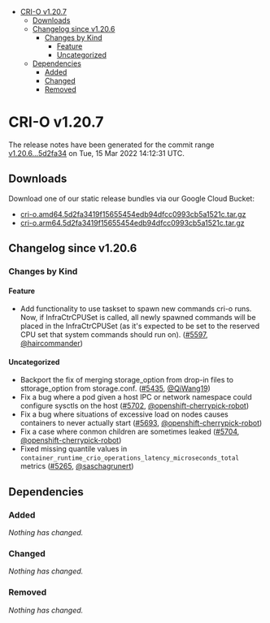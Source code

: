 - [CRI-O v1.20.7](#cri-o-v1207)
  - [Downloads](#downloads)
  - [Changelog since v1.20.6](#changelog-since-v1206)
    - [Changes by Kind](#changes-by-kind)
      - [Feature](#feature)
      - [Uncategorized](#uncategorized)
  - [Dependencies](#dependencies)
    - [Added](#added)
    - [Changed](#changed)
    - [Removed](#removed)

# CRI-O v1.20.7

The release notes have been generated for the commit range
[v1.20.6...5d2fa34](https://github.com/cri-o/cri-o/compare/v1.20.6...5d2fa3419f15655454edb94dfcc0993cb5a1521c) on Tue, 15 Mar 2022 14:12:31 UTC.

## Downloads

Download one of our static release bundles via our Google Cloud Bucket:

- [cri-o.amd64.5d2fa3419f15655454edb94dfcc0993cb5a1521c.tar.gz](https://storage.googleapis.com/k8s-conform-cri-o/artifacts/cri-o.amd64.5d2fa3419f15655454edb94dfcc0993cb5a1521c.tar.gz)
- [cri-o.arm64.5d2fa3419f15655454edb94dfcc0993cb5a1521c.tar.gz](https://storage.googleapis.com/k8s-conform-cri-o/artifacts/cri-o.arm64.5d2fa3419f15655454edb94dfcc0993cb5a1521c.tar.gz)

## Changelog since v1.20.6

### Changes by Kind

#### Feature
 - Add functionality to use taskset to spawn new commands cri-o runs. Now, if InfraCtrCPUSet is called, all newly spawned commands will be placed in the InfraCtrCPUSet (as it's expected to be set to the reserved CPU set that system commands should run on). ([#5597](https://github.com/cri-o/cri-o/pull/5597), [@haircommander](https://github.com/haircommander))

#### Uncategorized
 - Backport the fix of merging storage_option from drop-in files to sttorage_option from storage.conf. ([#5435](https://github.com/cri-o/cri-o/pull/5435), [@QiWang19](https://github.com/QiWang19))
 - Fix a bug where a pod given a host IPC or network namespace could configure sysctls on the host ([#5702](https://github.com/cri-o/cri-o/pull/5702), [@openshift-cherrypick-robot](https://github.com/openshift-cherrypick-robot))
 - Fix a bug where situations of excessive load on nodes causes containers to never actually start ([#5693](https://github.com/cri-o/cri-o/pull/5693), [@openshift-cherrypick-robot](https://github.com/openshift-cherrypick-robot))
 - Fix a case where conmon children are sometimes leaked ([#5704](https://github.com/cri-o/cri-o/pull/5704), [@openshift-cherrypick-robot](https://github.com/openshift-cherrypick-robot))
 - Fixed missing quantile values in `container_runtime_crio_operations_latency_microseconds_total` metrics ([#5265](https://github.com/cri-o/cri-o/pull/5265), [@saschagrunert](https://github.com/saschagrunert))

## Dependencies

### Added
_Nothing has changed._

### Changed
_Nothing has changed._

### Removed
_Nothing has changed._
